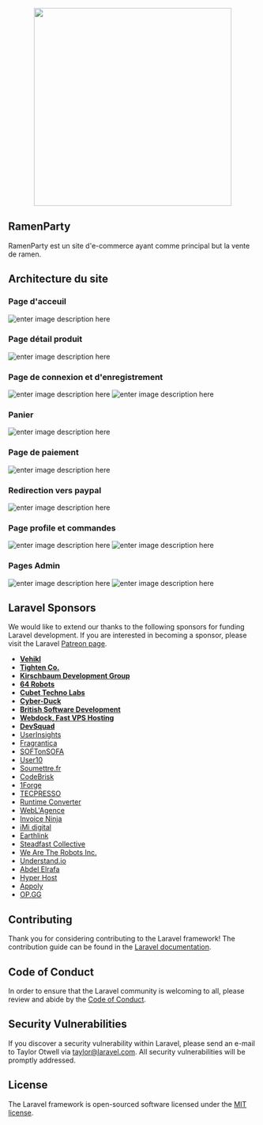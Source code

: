 <p align="center"><img src="https://i.imgur.com/rqGKyW8.png" width="400"></p>

## RamenParty

RamenParty est un site d'e-commerce ayant comme principal but la vente de ramen.

## Architecture du site

### Page d'acceuil

![enter image description here](https://files.legroupedamis.best/pBb4nx.png)

### Page détail produit

![enter image description here](https://files.legroupedamis.best/KduDNO.png)

### Page de connexion et d'enregistrement
![enter image description here](https://files.legroupedamis.best/7hkABk.png)
![enter image description here](https://files.legroupedamis.best/LwfkiJ.png)

### Panier
![enter image description here](https://files.legroupedamis.best/J9UbwD.png)

### Page de paiement

![enter image description here](https://files.legroupedamis.best/6YGK6h.png)

### Redirection vers paypal
![enter image description here](https://files.legroupedamis.best/QdS0ju.png)

### Page profile et commandes
![enter image description here](https://files.legroupedamis.best/DFN6EL.png)
![enter image description here](https://files.legroupedamis.best/ni3jFR.png)

### Pages Admin
![enter image description here](https://files.legroupedamis.best/KWIJdK.png)
![enter image description here](https://files.legroupedamis.best/BNQ2PQ.png)

## Laravel Sponsors

We would like to extend our thanks to the following sponsors for funding Laravel development. If you are interested in becoming a sponsor, please visit the Laravel [Patreon page](https://patreon.com/taylorotwell).

- **[Vehikl](https://vehikl.com/)**
- **[Tighten Co.](https://tighten.co)**
- **[Kirschbaum Development Group](https://kirschbaumdevelopment.com)**
- **[64 Robots](https://64robots.com)**
- **[Cubet Techno Labs](https://cubettech.com)**
- **[Cyber-Duck](https://cyber-duck.co.uk)**
- **[British Software Development](https://www.britishsoftware.co)**
- **[Webdock, Fast VPS Hosting](https://www.webdock.io/en)**
- **[DevSquad](https://devsquad.com)**
- [UserInsights](https://userinsights.com)
- [Fragrantica](https://www.fragrantica.com)
- [SOFTonSOFA](https://softonsofa.com/)
- [User10](https://user10.com)
- [Soumettre.fr](https://soumettre.fr/)
- [CodeBrisk](https://codebrisk.com)
- [1Forge](https://1forge.com)
- [TECPRESSO](https://tecpresso.co.jp/)
- [Runtime Converter](http://runtimeconverter.com/)
- [WebL'Agence](https://weblagence.com/)
- [Invoice Ninja](https://www.invoiceninja.com)
- [iMi digital](https://www.imi-digital.de/)
- [Earthlink](https://www.earthlink.ro/)
- [Steadfast Collective](https://steadfastcollective.com/)
- [We Are The Robots Inc.](https://watr.mx/)
- [Understand.io](https://www.understand.io/)
- [Abdel Elrafa](https://abdelelrafa.com)
- [Hyper Host](https://hyper.host)
- [Appoly](https://www.appoly.co.uk)
- [OP.GG](https://op.gg)

## Contributing

Thank you for considering contributing to the Laravel framework! The contribution guide can be found in the [Laravel documentation](https://laravel.com/docs/contributions).

## Code of Conduct

In order to ensure that the Laravel community is welcoming to all, please review and abide by the [Code of Conduct](https://laravel.com/docs/contributions#code-of-conduct).

## Security Vulnerabilities

If you discover a security vulnerability within Laravel, please send an e-mail to Taylor Otwell via [taylor@laravel.com](mailto:taylor@laravel.com). All security vulnerabilities will be promptly addressed.

## License

The Laravel framework is open-sourced software licensed under the [MIT license](https://opensource.org/licenses/MIT).
<!--stackedit_data:
eyJoaXN0b3J5IjpbLTIxNDMzMDU0NjMsMTQ3NTQwNzMxNiwtMT
kxMjk0NTQ1MSwtMjkxMzY2NTQ3XX0=
-->